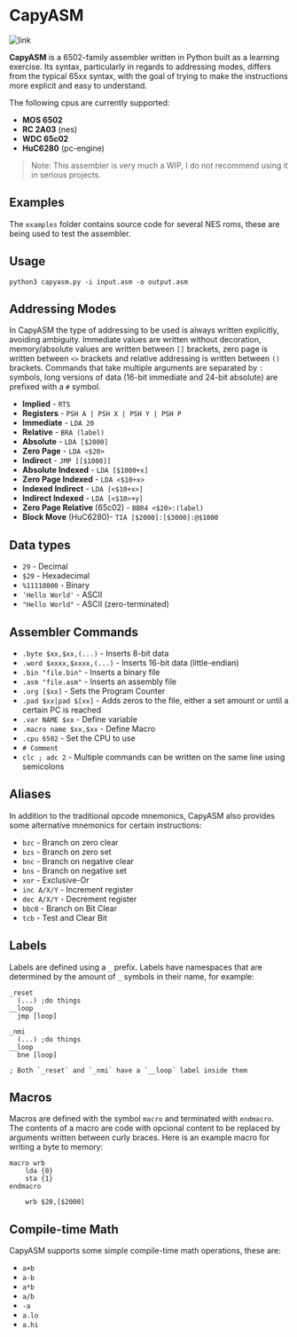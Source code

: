 # CapyASM

![link](https://upload.wikimedia.org/wikipedia/commons/thumb/e/e1/Cattle_tyrant_%28Machetornis_rixosa%29_on_Capybara.jpg/640px-Cattle_tyrant_%28Machetornis_rixosa%29_on_Capybara.jpg)

**CapyASM** is a 6502-family assembler written in Python built as a learning exercise. Its syntax, particularly in regards to addressing modes, differs from the typical 65xx syntax, with the goal of trying to make the instructions more explicit and easy to understand.

The following cpus are currently supported:

* **MOS 6502**
* **RC 2A03** (nes)
* **WDC 65c02**
* **HuC6280** (pc-engine)

> Note: This assembler is very much a WIP, I do not recommend using it in serious projects.

## Examples

The `examples` folder contains source code for several NES roms, these are being used to test the assembler.

## Usage

`python3 capyasm.py -i input.asm -o output.asm`

## Addressing Modes

In CapyASM the type of addressing to be used is always written explicitly, avoiding ambiguity. Immediate values are written without decoration, memory/absolute values are written between `[]` brackets, zero page is written between `<>` brackets and relative addressing is written between `()` brackets. Commands that take multiple arguments are separated by `:` symbols, long versions of data (16-bit immediate and 24-bit absolute) are prefixed with a `#` symbol.

* **Implied** - `RTS`
* **Registers** - `PSH A | PSH X | PSH Y | PSH P`
* **Immediate** - `LDA 20`
* **Relative** - `BRA (label)`
* **Absolute** - `LDA [$2000]`
* **Zero Page** - `LDA <$20>`
* **Indirect** - `JMP [[$1000]]`
* **Absolute Indexed** - `LDA [$1000+x]`
* **Zero Page Indexed** - `LDA <$10+x>`
* **Indexed Indirect** - `LDA [<$10+x>]`
* **Indirect Indexed** - `LDA [<$10>+y]`
* **Zero Page Relative** (65c02) - `BBR4 <$20>:(label)`
* **Block Move** (HuC6280)- `TIA [$2000]:[$3000]:@$1000`

## Data types

* `29` - Decimal
* `$29` - Hexadecimal
* `%11110000` - Binary
* `'Hello World'` - ASCII
* `"Hello World"` - ASCII (zero-terminated)

## Assembler Commands

* `.byte $xx,$xx,(...)` - Inserts 8-bit data
* `.word $xxxx,$xxxx,(...)`   - Inserts 16-bit data (little-endian) 
* `.bin "file.bin"`     - Inserts a binary file
* `.asm "file.asm"`     - Inserts an assembly file
* `.org [$xx]`          - Sets the Program Counter
* `.pad $xx|pad $[xx]`  - Adds zeros to the file, either a set amount or until a certain PC is reached
* `.var NAME $xx`            - Define variable
* `.macro name $xx,$xx` - Define Macro
* `.cpu 6502`           - Set the CPU to use
* `# Comment`
* `clc ; adc 2`         - Multiple commands can be written on the same line using semicolons

## Aliases

In addition to the traditional opcode mnemonics, CapyASM also provides some alternative mnemonics for certain instructions:

* `bzc` - Branch on zero clear
* `bzs` - Branch on zero set
* `bnc` - Branch on negative clear
* `bns` - Branch on negative set
* `xor` - Exclusive-Or
* `inc A/X/Y` - Increment register
* `dec A/X/Y` - Decrement register
* `bbc0` - Branch on Bit Clear
* `tcb` - Test and Clear Bit 

## Labels

Labels are defined using a `_` prefix. Labels have namespaces that are determined by the amount of `_` symbols in their name, for example:

```
_reset
  (...) ;do things
__loop
  jmp [loop]
  
_nmi
  (...) ;do things
__loop
  bne [loop]
  
; Both `_reset` and `_nmi` have a `__loop` label inside them
```

## Macros

Macros are defined with the symbol `macro` and terminated with `endmacro`. The contents of a macro are code with opcional content to be replaced by arguments written between curly braces. Here is an example macro for writing a byte to memory:

```
macro wrb
    lda {0}
    sta {1}
endmacro

    wrb $20,[$2000]
```
## Compile-time Math

CapyASM supports some simple compile-time math operations, these are:

* `a+b`
* `a-b`
* `a*b`
* `a/b`
* `-a`
* `a.lo`
* `a.hi`
